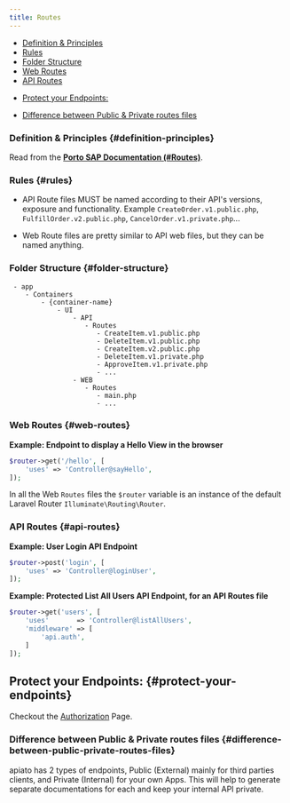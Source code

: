 ```yaml
---
title: Routes
---
```


* [Definition & Principles](#definition-principles)
* [Rules](#rules)
* [Folder Structure](#folder-structure)
* [Web Routes](#web-routes)
* [API Routes](#api-routes)
- [Protect your Endpoints:](#protect-your-endpoints)
* [Difference between Public & Private routes files](#difference-between-public-private-routes-files)

### Definition & Principles {#definition-principles}

Read from the [**Porto SAP Documentation (#Routes)**](https://github.com/Mahmoudz/Porto#Routes).

### Rules {#rules}

- API Route files MUST be named according to their API's versions, exposure and functionality. Example `CreateOrder.v1.public.php`, `FulfillOrder.v2.public.php`, `CancelOrder.v1.private.php`...

- Web Route files are pretty similar to API web files, but they can be named anything.

### Folder Structure {#folder-structure}

```
 - app
    - Containers
        - {container-name}
            - UI
                - API
                   - Routes
                      - CreateItem.v1.public.php
                      - DeleteItem.v1.public.php
                      - CreateItem.v2.public.php
                      - DeleteItem.v1.private.php
                      - ApproveItem.v1.private.php
                      - ...
                - WEB
                   - Routes
                      - main.php
                      - ...
```

### Web Routes {#web-routes}

**Example: Endpoint to display a Hello View in the browser**

```php
$router->get('/hello', [
    'uses' => 'Controller@sayHello',
]);
```

In all the Web `Routes` files the `$router` variable is an instance of the default Laravel Router `Illuminate\Routing\Router`.

### API Routes {#api-routes}

**Example: User Login API Endpoint**

```php
$router->post('login', [
    'uses' => 'Controller@loginUser',
]);
```

**Example: Protected List All Users API Endpoint, for an API Routes file**

```php
$router->get('users', [
    'uses'       => 'Controller@listAllUsers',
    'middleware' => [
        'api.auth',
    ]
]);
```

## Protect your Endpoints: {#protect-your-endpoints}

Checkout the [Authorization](../core-features/authorization) Page.

### Difference between Public & Private routes files {#difference-between-public-private-routes-files}

apiato has 2 types of endpoints, Public (External) mainly for third parties clients, and Private (Internal) for your own Apps. This will help to generate separate documentations for each and keep your internal API private.
